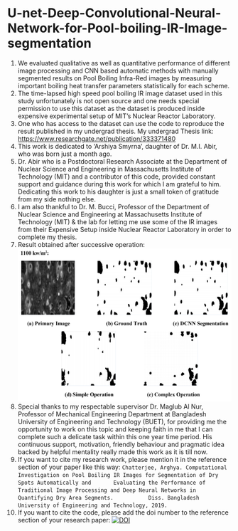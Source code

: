 # U-net-Deep-Convolutional-Neural-Network-for-Pool-boiling-IR-Image-segmentation
  1. We evaluated qualitative as well as quantitative performance of different image processing and CNN based automatic methods      with manually segmented results on Pool Boiling Infra-Red images by measuring important boiling heat transfer parameters        statistically for each scheme.<br >
  2. The time-lapsed high speed pool boiling IR image dataset used in this study unfortunately is not open source and one needs      special permission to use this dataset as the dataset is produced inside expensive experimental setup of MIT’s Nuclear          Reactor Laboratory.<br >
  3. One who has access to the dataset can use the code to reproduce the result published in my undergrad thesis. My undergrad      Thesis link: https://www.researchgate.net/publication/333371480 <br >
  4. This work is dedicated to ‘Arshiya Smyrna’, daughter of Dr. M.I. Abir, who was born just a month ago. 
  5. Dr. Abir who is a Postdoctoral Research Associate at the Department of Nuclear Science and Engineering in Massachusetts        Institute of Technology (MIT) and a contributor of this code, provided constant support and guidance during this work for      which I am grateful to him. Dedicating this work to his daughter is just a small token of gratitude from my side nothing        else. <br >
  5. I am also thankful to Dr. M. Bucci, Professor of the Department of Nuclear Science and Engineering at Massachusetts            Institute of Technology (MIT) & the lab for letting me use some of the IR images from their Expensive Setup inside Nuclear      Reactor Laboratory in order to complete my thesis. <br >
  6. Result obtained after successive operation:
                   ![](Logo/Image.png)
  7. Special thanks to my respectable supervisor Dr. Maglub Al Nur, Professor of Mechanical Engineering Department at                Bangladesh University of Engineering and Technology (BUET), for providing me the opportunity to work on this topic and          keeping faith in me that I can complete such a delicate task within this one year time period. His continuous support,          motivation, friendly behaviour and pragmatic idea backed by helpful mentality really made this work as it is till now.
  8. If you want to cite my research work, please mention it in the reference section of your paper like this way:
     `Chatterjee, Arghya. Computational Investigation on Pool Boiling IR Images for Segmentation of Dry Spots Automatically and       Evaluating the Performance of Traditional Image Processing and Deep Neural Networks in Quantifying Dry Area Segments.           Diss. Bangladesh University of Engineering and Technology, 2019.`
  9. If you want to cite the code, please add the doi number to the reference section of your research paper:
      [![DOI](https://zenodo.org/badge/224518388.svg)](https://zenodo.org/badge/latestdoi/224518388)
  
